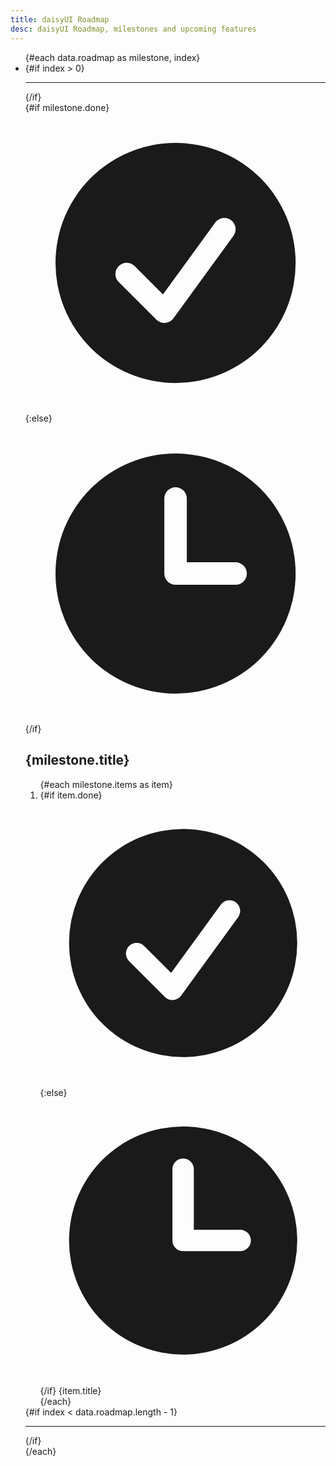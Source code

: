 ```yaml
---
title: daisyUI Roadmap
desc: daisyUI Roadmap, milestones and upcoming features
---
```


<script>
  export let data
</script>

<ul
  class="timeline not-prose mb-20 timeline-compact timeline-snap-icon timeline-vertical bg-base-200 rounded-box lg:ps-6 pe-10 ps-6 pt-10 lg:pe-16 lg:py-16">
  {#each data.roadmap as milestone, index}
    <li class="lg:gap-x-6">
      {#if index > 0}
        <hr class={milestone.done && "bg-success"} />
      {/if}
      <div class="timeline-middle">
        {#if milestone.done}
          <svg
            xmlns="http://www.w3.org/2000/svg"
            viewBox="0 0 20 20"
            fill="currentColor"
            class="text-success h-5 w-5">
            <path
              fill-rule="evenodd"
              d="M10 18a8 8 0 100-16 8 8 0 000 16zm3.857-9.809a.75.75 0 00-1.214-.882l-3.483 4.79-1.88-1.88a.75.75 0 10-1.06 1.061l2.5 2.5a.75.75 0 001.137-.089l4-5.5z"
              clip-rule="evenodd" />
          </svg>
        {:else}
          <svg
            xmlns="http://www.w3.org/2000/svg"
            viewBox="0 0 20 20"
            fill="currentColor"
            class="text-base-content/30 h-5 w-5">
            <path
              fill-rule="evenodd"
              d="M10 18a8 8 0 100-16 8 8 0 000 16zm.75-13a.75.75 0 00-1.5 0v5c0 .414.336.75.75.75h4a.75.75 0 000-1.5h-3.25V5z"
              clip-rule="evenodd" />
          </svg>
        {/if}
      </div>
      <div
        class={`timeline-box mb-4 w-full p-4 lg:mb-10 lg:p-10 timeline-end`}>
        <h2 class="mb-6 text-lg font-black">{milestone.title}</h2>
        <ol>
          {#each milestone.items as item}
            <li class="my-2 flex gap-2">
              {#if item.done}
                <svg
                  xmlns="http://www.w3.org/2000/svg"
                  viewBox="0 0 20 20"
                  fill="currentColor"
                  class="text-success inline-block size-4 mt-0.5 shrink-0">
                  <path
                    fill-rule="evenodd"
                    d="M10 18a8 8 0 100-16 8 8 0 000 16zm3.857-9.809a.75.75 0 00-1.214-.882l-3.483 4.79-1.88-1.88a.75.75 0 10-1.06 1.061l2.5 2.5a.75.75 0 001.137-.089l4-5.5z"
                    clip-rule="evenodd" />
                </svg>
              {:else}
                <svg
                  xmlns="http://www.w3.org/2000/svg"
                  viewBox="0 0 20 20"
                  fill="currentColor"
                  class="text-base-content/20 inline-block size-4 mt-0.5 shrink-0">
                  <path
                    fill-rule="evenodd"
                    d="M10 18a8 8 0 100-16 8 8 0 000 16zm.75-13a.75.75 0 00-1.5 0v5c0 .414.336.75.75.75h4a.75.75 0 000-1.5h-3.25V5z"
                    clip-rule="evenodd" />
                </svg>
              {/if}
              <span class="text-base-content/60">{item.title}</span>
            </li>
          {/each}
        </ol>
      </div>
      {#if index < data.roadmap.length - 1}
        <hr class={milestone.done && "bg-success"} />
      {/if}
    </li>
  {/each}
</ul>
